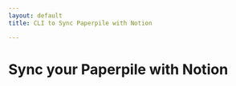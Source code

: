 ```yaml
---
layout: default
title: CLI to Sync Paperpile with Notion

---
```


# Sync your Paperpile with Notion
